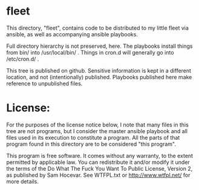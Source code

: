 # fleet

This directory, "fleet", contains code to be distributed to my little fleet
via ansible, as well as accompanying ansible playbooks.

Full directory hierarchy is not preserved, here.  The playbooks install things
from bin/ into /usr/local/bin/ .  Things in cron.d will generally go into
/etc/cron.d/ .

This tree is published on github.  Sensitive information is kept in a
different location, and not (intentionally) published.  Playbooks published
here make reference to unpublished files.


# License:

For the purposes of the license notice below, I note that many files in this
tree are not programs, but I consider the master ansible playbook and all
files used in its execution to constitute a program.  All the parts of that
program found in this directory are to be considered "this program".

This program is free software. It comes without any warranty, to the extent
permitted by applicable law. You can redistribute it and/or modify it under
the terms of the Do What The Fuck You Want To Public License, Version 2, as
published by Sam Hocevar. See WTFPL.txt or http://www.wtfpl.net/ for more
details.
